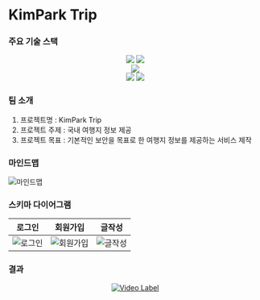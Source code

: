 # KimPark Trip

### 주요 기술 스택
<div align="center">
  <div>
  	<img src="https://img.shields.io/badge/Java-007396?style=flat&logo=Java&logoColor=white" />
  	<img src="https://img.shields.io/badge/springboot-6DB33F?style=flat&logo=springboot&logoColor=white" />
  </div>
  <div>
    <img src="https://img.shields.io/badge/mysql-4479A1?style=flat&logo=mysql&logoColor=white" />
  </div>
  <div>
    <img src="https://img.shields.io/badge/javascript-F7DF1E?style=flat&logo=javascript&logoColor=white" />
  	<img src="https://img.shields.io/badge/vuedotjs-4FC08D?style=flat&logo=vuedotjs&logoColor=white" />
  </div>
</div>

### 팀 소개
1. 프로젝트명 : KimPark Trip
2. 프로젝트 주제 : 국내 여행지 정보 제공
3. 프로젝트 목표 : 기본적인 보안을 목표로 한 여행지 정보를 제공하는 서비스 제작

### 마인드맵
![마인드맵](https://github.com/pjy7814/SSAFY_FinalProject/assets/79956705/a040e343-232a-4f67-b928-bd7f8d3e6cae)


### 스키마 다이어그램
|로그인|회원가입|글작성|
|---|---|---|
|![로그인](https://github.com/pjy7814/SSAFY_FinalProject/assets/79956705/1d3fdeac-03eb-44ca-a3e6-4a579e55605d)|![회원가입](https://github.com/pjy7814/SSAFY_FinalProject/assets/79956705/b1e5a0f7-050c-44c7-8ea1-3ae548e9c901)|![글작성](https://github.com/pjy7814/SSAFY_FinalProject/assets/79956705/f2540553-b757-4581-b83d-a986f1c2da2b)|


### 결과
<div align="center">
  
[![Video Label](http://img.youtube.com/vi/Ebbixo__NZY/0.jpg)](https://youtu.be/Ebbixo__NZY)
</div>
